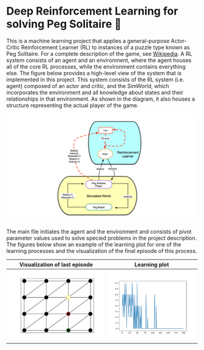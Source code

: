 # Deep Reinforcement Learning for solving Peg Solitaire 🤖

This is a machine learning project that applies a general-purpose Actor-Critic Reinforcement Learner (RL) to instances of a puzzle type known as Peg Solitaire.
For a complete description of the game, see [Wikipedia](https://en.wikipedia.org/wiki/Peg_solitaire). A RL system consists of an agent and an environment, where the agent houses all of the core RL processes, while the environment contains everything else. The figure below provides a high-level view of the system that is implemented in this project. This system consists of the RL system (i.e. agent) composed of an actor and critic, and the SimWorld, which incorporates the environment and all knowledge about states and their relationships in that environment. As shown in the diagram, it also houses a structure representing the actual player of the game. 

![image](images/ac_model2.png)

The main file initiates the agent and the environment and consists of pivot parameter values used to solve specied problems in the project description. The figures below show an example of the learning plot for one of the learning processes and the visualization of the final episode of this process.

Visualization of last episode           |  Learning plot
:-------------------------:|:-------------------------:
![image](images/animation.gif) |  ![image](images/learning_plot.png)






